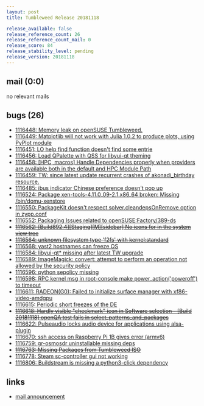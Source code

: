 ```yaml
---
layout: post
title: Tumbleweed Release 20181118

release_available: false
release_reference_count: 26
release_reference_count_mail: 0
release_score: 84
release_stability_level: pending
release_version: 20181118
---
```


## mail (0:0)

no relevant mails

## bugs (26)

<!--more-->

- [1116448: Memory leak on openSUSE Tumbleweed.](https://bugzilla.opensuse.org/show_bug.cgi?id=1116448)
- [1116449: Matplotlib will not work with Julia 1.0.2 to produce plots, using PyPlot module](https://bugzilla.opensuse.org/show_bug.cgi?id=1116449)
- [1116451: LO help find function doesn't find some entrie](https://bugzilla.opensuse.org/show_bug.cgi?id=1116451)
- [1116456: Load QPalette with QSS for libyui-qt theming](https://bugzilla.opensuse.org/show_bug.cgi?id=1116456)
- [1116458: \[HPC, macros\] Handle Dependencies properly when providers are available both in the default and HPC Module Path](https://bugzilla.opensuse.org/show_bug.cgi?id=1116458)
- [1116459: TW: since latest update recurrent crashes of akonadi_birthday resource.](https://bugzilla.opensuse.org/show_bug.cgi?id=1116459)
- [1116485: ibus indicator Chinese preference doesn't pop up](https://bugzilla.opensuse.org/show_bug.cgi?id=1116485)
- [1116524: Package xen-tools-4.11.0_09-2.1.x86_64 broken: Missing /bin/domu-xenstore](https://bugzilla.opensuse.org/show_bug.cgi?id=1116524)
- [1116550: PackageKit doesn't respect solver.cleandepsOnRemove option in zypp.conf](https://bugzilla.opensuse.org/show_bug.cgi?id=1116550)
- [1116552: Packaging Issues related to openSUSE:Factory/389-ds](https://bugzilla.opensuse.org/show_bug.cgi?id=1116552)
- ~~[1116562: \[Build892.4\]\[Staging\]\[M\]\[sidebar\] No icons for in the system view tree](https://bugzilla.opensuse.org/show_bug.cgi?id=1116562)~~
- ~~[1116564: unknown filesystem type 'f2fs' with kernel:standard](https://bugzilla.opensuse.org/show_bug.cgi?id=1116564)~~
- [1116568: yast2 hostnames can freeze OS](https://bugzilla.opensuse.org/show_bug.cgi?id=1116568)
- [1116584: libyui-qt* missing after latest TW upgrade](https://bugzilla.opensuse.org/show_bug.cgi?id=1116584)
- [1116589: ImageMagick: convert: attempt to perform an operation not allowed by the security policy](https://bugzilla.opensuse.org/show_bug.cgi?id=1116589)
- [1116596: python sepolicy missing](https://bugzilla.opensuse.org/show_bug.cgi?id=1116596)
- [1116598: RPC kernel msg in root-console make power_action('poweroff') to timeout](https://bugzilla.opensuse.org/show_bug.cgi?id=1116598)
- [1116611: RADEON(G0): Failed to initialize surface manager with xf86-video-amdgpu](https://bugzilla.opensuse.org/show_bug.cgi?id=1116611)
- [1116615: Periodic short freezes of the DE](https://bugzilla.opensuse.org/show_bug.cgi?id=1116615)
- ~~[1116618: Hardly visible "checkmark" icon in Software selection - \[Build 20181118\] openQA test fails in select_patterns_and_packages](https://bugzilla.opensuse.org/show_bug.cgi?id=1116618)~~
- [1116622: Pulseaudio locks audio device for applications using alsa-plugin](https://bugzilla.opensuse.org/show_bug.cgi?id=1116622)
- [1116670: ssh access on Raspberry Pi 1B gives error (armv6)](https://bugzilla.opensuse.org/show_bug.cgi?id=1116670)
- [1116759: gr-osmosdr uninstallable missing deps](https://bugzilla.opensuse.org/show_bug.cgi?id=1116759)
- ~~[1116763: Missing Packages from Tumbleweed ISO](https://bugzilla.opensuse.org/show_bug.cgi?id=1116763)~~
- [1116778: Steam sc-controller gui not working](https://bugzilla.opensuse.org/show_bug.cgi?id=1116778)
- [1116806: Buildstream is missing a python3-click dependency](https://bugzilla.opensuse.org/show_bug.cgi?id=1116806)



## links

- [mail announcement](https://lists.opensuse.org/opensuse-factory/2018-11/msg00220.html)
